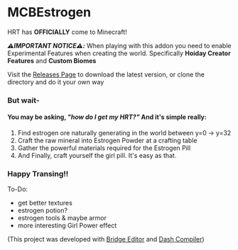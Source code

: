 # MCBEstrogen


HRT has **OFFICIALLY** come to Minecraft!

***⚠️IMPORTANT NOTICE⚠️:*** When playing with this addon you need to enable Experimental Features when creating the world. Specifically **Hoiday Creator Features** and **Custom Biomes**

Visit the [Releases Page](https://github.com/theCCPC/MCBEstrogen/releases) to download the latest version, or clone the directory and do it your own way

### But wait- 

#### You may be asking, *"how do I get my HRT?"* And it's simple really:

1. Find estrogen ore naturally generating in the world between y=0 -> y=32
2. Craft the raw mineral into Estrogen Powder at a crafting table
3. Gather the powerful materials required for the Estrogen Pill
4. And Finally, craft yourself the girl pill. It's easy as that.

### Happy Transing!!

To-Do:
- get better textures
- estrogen potion?
- estrogen tools & maybe armor
- more interesting Girl Power effect

(This project was developed with [Bridge Editor](https://github.com/bridge-core/editor) and [Dash Compiler](https://github.com/bridge-core/dash-compiler))
